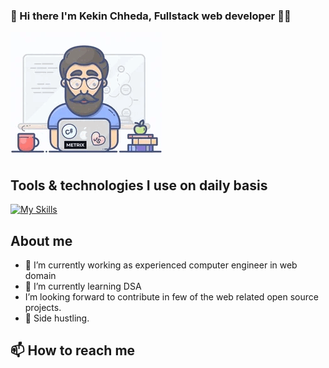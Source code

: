### 👋 Hi there I'm Kekin Chheda, Fullstack web developer :man_technologist:

![](https://github.com/chheda-kekin/chheda-kekin/blob/main/github_profile_img2.gif)

## Tools & technologies I use on daily basis
[![My Skills](https://skillicons.dev/icons?i=js,ts,react,angular,nodejs,express,html,css,mysql,mongodb,git)](https://skillicons.dev)

## About me
- 🔭 I’m currently working as experienced computer engineer in web domain
- 🌱 I’m currently learning DSA
-  I’m looking forward to contribute in few of the web related open source projects.
- :climbing: Side hustling.

## 📫 How to reach me
<!--
**chheda-kekin/chheda-kekin** is a ✨ _special_ ✨ repository because its `README.md` (this file) appears on your GitHub profile.

Here are some ideas to get you started:

- 🔭 I’m currently working on ...
- 🌱 I’m currently learning ...
- 👯 I’m looking to collaborate on ...
- 🤔 I’m looking for help with ...
- 💬 Ask me about ...
- 📫 How to reach me: ...
- 😄 Pronouns: ...
- ⚡ Fun fact: ...
-->
